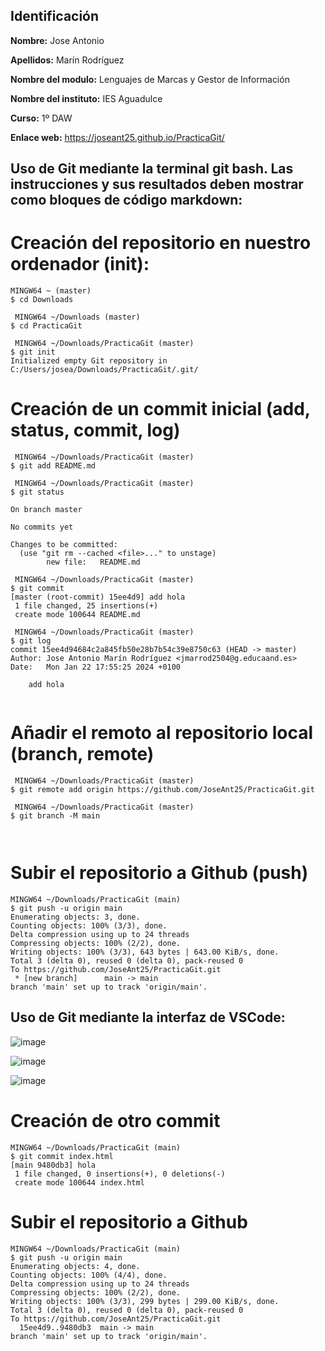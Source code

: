 ## Identificación

**Nombre:** Jose Antonio

**Apellidos:** Marín Rodríguez

**Nombre del modulo:** Lenguajes de Marcas y Gestor de Información

**Nombre del instituto:** IES Aguadulce

**Curso:** 1º DAW

**Enlace web:** https://joseant25.github.io/PracticaGit/

## Uso de Git mediante la terminal git bash. Las instrucciones y sus resultados deben mostrar como **bloques de código markdown:**

# Creación del repositorio en nuestro ordenador (init):

```
MINGW64 ~ (master)
$ cd Downloads

 MINGW64 ~/Downloads (master)
$ cd PracticaGit

 MINGW64 ~/Downloads/PracticaGit (master)
$ git init
Initialized empty Git repository in C:/Users/josea/Downloads/PracticaGit/.git/
```

# Creación de un commit inicial (add, status, commit, log)

```
 MINGW64 ~/Downloads/PracticaGit (master)
$ git add README.md

 MINGW64 ~/Downloads/PracticaGit (master)
$ git status

On branch master

No commits yet

Changes to be committed:
  (use "git rm --cached <file>..." to unstage)
        new file:   README.md

 MINGW64 ~/Downloads/PracticaGit (master)
$ git commit
[master (root-commit) 15ee4d9] add hola
 1 file changed, 25 insertions(+)
 create mode 100644 README.md

 MINGW64 ~/Downloads/PracticaGit (master)
$ git log
commit 15ee4d94684c2a845fb50e28b7b54c39e8750c63 (HEAD -> master)
Author: Jose Antonio Marín Rodríguez <jmarrod2504@g.educaand.es>
Date:   Mon Jan 22 17:55:25 2024 +0100

    add hola


```

# Añadir el remoto al repositorio local (branch, remote)

``` 
 MINGW64 ~/Downloads/PracticaGit (master)
$ git remote add origin https://github.com/JoseAnt25/PracticaGit.git

 MINGW64 ~/Downloads/PracticaGit (master)
$ git branch -M main



```

# Subir el repositorio a Github (push)

```
MINGW64 ~/Downloads/PracticaGit (main)
$ git push -u origin main
Enumerating objects: 3, done.
Counting objects: 100% (3/3), done.
Delta compression using up to 24 threads
Compressing objects: 100% (2/2), done.
Writing objects: 100% (3/3), 643 bytes | 643.00 KiB/s, done.
Total 3 (delta 0), reused 0 (delta 0), pack-reused 0
To https://github.com/JoseAnt25/PracticaGit.git
 * [new branch]      main -> main
branch 'main' set up to track 'origin/main'.
```


## Uso de Git mediante la interfaz de VSCode:

![image](https://github.com/JoseAnt25/PracticaGit/assets/153898336/7f67a41c-202f-4d84-87e5-5e2bbc32b699)

![image](https://github.com/JoseAnt25/PracticaGit/assets/153898336/2a777615-1e59-4345-8551-a596e4b45085)

![image](https://github.com/JoseAnt25/PracticaGit/assets/153898336/470f8b34-0086-40f3-ac3f-5df81729b8d1)


# Creación de otro commit

```
MINGW64 ~/Downloads/PracticaGit (main)
$ git commit index.html
[main 9480db3] hola
 1 file changed, 0 insertions(+), 0 deletions(-)
 create mode 100644 index.html
```

 # Subir el repositorio a Github

 ```
MINGW64 ~/Downloads/PracticaGit (main)
$ git push -u origin main
Enumerating objects: 4, done.
Counting objects: 100% (4/4), done.
Delta compression using up to 24 threads
Compressing objects: 100% (2/2), done.
Writing objects: 100% (3/3), 299 bytes | 299.00 KiB/s, done.
Total 3 (delta 0), reused 0 (delta 0), pack-reused 0
To https://github.com/JoseAnt25/PracticaGit.git
   15ee4d9..9480db3  main -> main
branch 'main' set up to track 'origin/main'.
```

